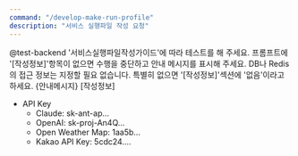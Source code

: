 ```yaml
---
command: "/develop-make-run-profile"
description: "서비스 실행파일 작성 요청"
---
```


@test-backend
'서비스실행파일작성가이드'에 따라 테스트를 해 주세요.
프롬프트에 '[작성정보]'항목이 없으면 수행을 중단하고 안내 메시지를 표시해 주세요.
DB나 Redis의 접근 정보는 지정할 필요 없습니다. 특별히 없으면 '[작성정보]'섹션에 '없음'이라고 하세요.
{안내메시지}
[작성정보]
- API Key
  - Claude: sk-ant-ap...
  - OpenAI: sk-proj-An4Q...
  - Open Weather Map: 1aa5b...
  - Kakao API Key: 5cdc24....